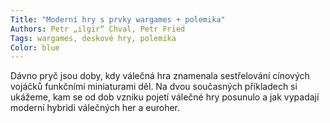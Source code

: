 ```yaml
---
Title: "Moderní hry s prvky wargames + polemika"
Authors: Petr „ilgir“ Chval, Petr Fried
Tags: wargames, deskové hry, polemika
Color: blue
---
```

Dávno pryč jsou doby, kdy válečná hra znamenala
sestřelování cínových vojáčků funkčními miniaturami
děl. Na dvou současných příkladech si
ukážeme, kam se od dob vzniku pojetí válečné
hry posunulo a jak vypadají moderní hybridi válečných
her a euroher.
